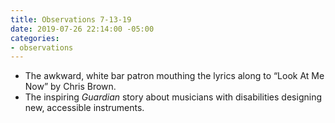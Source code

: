 ```yaml
---
title: Observations 7-13-19
date: 2019-07-26 22:14:00 -05:00
categories:
- observations
---
```


- The awkward, white bar patron mouthing the lyrics along to “Look At Me Now” by Chris Brown.
- The inspiring *Guardian* story about musicians with disabilities designing new, accessible instruments.